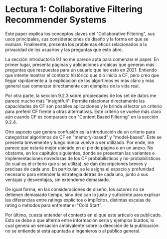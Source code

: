 # Lectura 1: Collaborative Filtering Recommender Systems

Este paper explica los conceptos claves del "Collaborative Filtering", sus usos principales, sus consideraciones de diseño y la forma en que se evalúan. Finalmente, presenta los problemas éticos relacionados a la privacidad de los usuarios y las preguntas que esto abre.

La sección introductoria 9.1 no me parece apta para comenzar el paper. En primer lugar, presenta páginas y aplicaciones arcaicas que generan más preguntas que respuestas para un usuario que lee esto en 2021. Entiendo que intente mostrar el contexto histórico que dió inicio a CF, pero creo que llegar rápidamente a la explicación de los algortimos es más claro y más general que comenzar directamente con ejemplos de la vida real.

Por otra parte, la sección 9.2.3 sobre propiedades de los set de datos me parece mucho más "insightfull". Permite relacionar directamente las capacidades de CF son posbiles aplicaciones y le brinda al lector un criterio para preferir CF frente a otras alternativas. Este criterio se vuelve más claro aún cuando CF es comparado con "Content Based Filtering" en la sección 9.2.4.

Otro aspceto que genera confusión es la introducción de un criterio para categorizar algoritmos de CF en "memory-based" y "model-based". Este se presenta brevemente y luego nunca vuelve a ser utilizado. Por ende, me parece que estaría mejor ubicado en el pie de página o en un anexo. No obstante, en los capítulos siguientes, donde se presentan las variantes e implementaciones novedosas de los CF probabilísticos y no-probabilisticos (lo cual es el criterio que sí se utiliza), se dan descripciones breves y precisas de cada uno. En particular, se le asigna el espacio y profunidad necesario para entender la estrategia detrás de cada uno, junto a sus ventajas y desventajas, sin extenderse demasiado.

De igual forma, en las consideraciones de diseño, los autores no se detienen demasiado tiempo, sino dedican lo justo y suficiente para explicar las diferencias entre ratings explícitos o implícitos, distintas escalas de rating o métodos para enfrentar el "Cold Start".

Por último, cuesta entender el contexto en el que este artículo es publicado. Esto se debe a que alterna entre información seria y ejemplos burdos, lo cual genera un sensación ambivalente sobre la dirección de la publicación: no se entiende si está apuntada a ingenieros o al público general.
